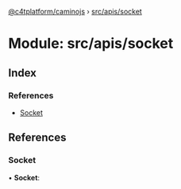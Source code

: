 [@c4tplatform/caminojs](../api.md) › [src/apis/socket](src_apis_socket.md)

# Module: src/apis/socket

## Index

### References

* [Socket](src_apis_socket.md#socket)

## References

###  Socket

• **Socket**:
